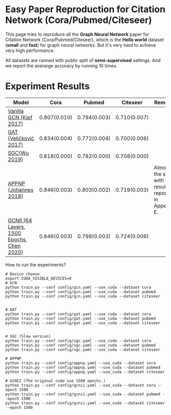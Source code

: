 # Easy Paper Reproduction for Citation Network (Cora/Pubmed/Citeseer)



This page tries to reproduce all the **Graph Neural Network** paper for Citation Network (Cora/Pubmed/Citeseer), which is the **Hello world**  dataset (**small** and **fast**) for graph neural networks. But it's very hard to achieve very high performance.



All datasets are runned with public split of  **semi-supervised** settings. And we report the averarge accuracy by running 10 times.



# Experiment Results

| Model                                                        | Cora         | Pubmed       | Citeseer     | Remarks                                                   |
| ------------------------------------------------------------ | ------------ | ------------ | ------------ | --------------------------------------------------------- |
| [Vanilla GCN (Kipf 2017)](https://openreview.net/pdf?id=SJU4ayYgl ) | 0.807(0.010) | 0.794(0.003) | 0.710(0.007) |                                                           |
| [GAT (Veličković 2017)](https://arxiv.org/pdf/1710.10903.pdf) | 0.834(0.004) | 0.772(0.004) | 0.700(0.006) |                                                           |
| [SGC(Wu 2019)](https://arxiv.org/pdf/1902.07153.pdf)         | 0.818(0.000) | 0.782(0.000) | 0.708(0.000) |                                                           |
| [APPNP (Johannes 2018)](https://arxiv.org/abs/1810.05997)    | 0.846(0.003) | 0.803(0.002) | 0.719(0.003) | Almost the same with  the results reported in Appendix E. |
| [GCNII (64 Layers, 1500 Epochs, Chen 2020)](https://arxiv.org/pdf/2007.02133.pdf) | 0.846(0.003) | 0.798(0.003) | 0.724(0.006) |                                                           |





How to run the experiments?



```shell
# Device choose
export CUDA_VISIBLE_DEVICES=0
# GCN
python train.py --conf config/gcn.yaml --use_cuda --dataset cora
python train.py --conf config/gcn.yaml --use_cuda --dataset pubmed
python train.py --conf config/gcn.yaml --use_cuda --dataset citeseer


# GAT
python train.py --conf config/gat.yaml --use_cuda --dataset cora
python train.py --conf config/gat.yaml --use_cuda --dataset pubmed
python train.py --conf config/gat.yaml --use_cuda --dataset citeseer


# SGC (Slow version)
python train.py --conf config/sgc.yaml --use_cuda --dataset cora
python train.py --conf config/sgc.yaml --use_cuda --dataset pubmed
python train.py --conf config/sgc.yaml --use_cuda --dataset citeseer

# APPNP
python train.py --conf config/appnp.yaml --use_cuda --dataset cora
python train.py --conf config/appnp.yaml --use_cuda --dataset pubmed
python train.py --conf config/appnp.yaml --use_cuda --dataset citeseer

# GCNII (The original code use 1500 epochs.)
python train.py --conf config/gcnii.yaml --use_cuda --dataset cora --epoch 1500
python train.py --conf config/gcnii.yaml --use_cuda --dataset pubmed --epoch 1500
python train.py --conf config/gcnii.yaml --use_cuda --dataset citeseer --epoch 1500
```


